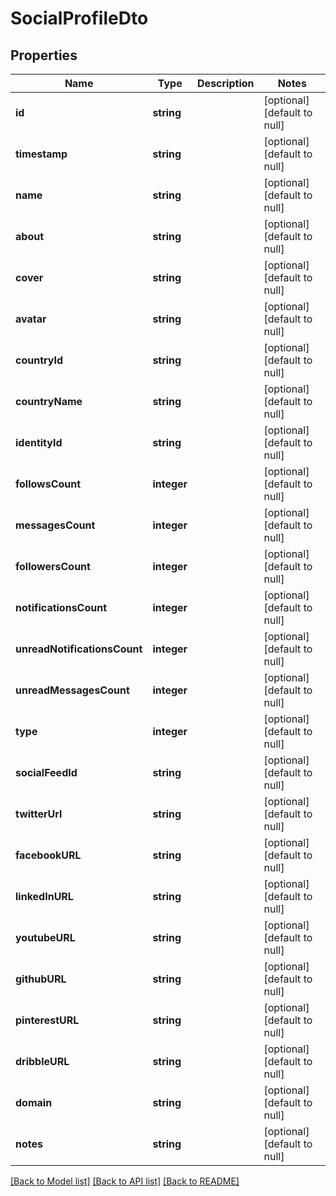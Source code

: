 # SocialProfileDto

## Properties
Name | Type | Description | Notes
------------ | ------------- | ------------- | -------------
**id** | **string** |  | [optional] [default to null]
**timestamp** | **string** |  | [optional] [default to null]
**name** | **string** |  | [optional] [default to null]
**about** | **string** |  | [optional] [default to null]
**cover** | **string** |  | [optional] [default to null]
**avatar** | **string** |  | [optional] [default to null]
**countryId** | **string** |  | [optional] [default to null]
**countryName** | **string** |  | [optional] [default to null]
**identityId** | **string** |  | [optional] [default to null]
**followsCount** | **integer** |  | [optional] [default to null]
**messagesCount** | **integer** |  | [optional] [default to null]
**followersCount** | **integer** |  | [optional] [default to null]
**notificationsCount** | **integer** |  | [optional] [default to null]
**unreadNotificationsCount** | **integer** |  | [optional] [default to null]
**unreadMessagesCount** | **integer** |  | [optional] [default to null]
**type** | **integer** |  | [optional] [default to null]
**socialFeedId** | **string** |  | [optional] [default to null]
**twitterUrl** | **string** |  | [optional] [default to null]
**facebookURL** | **string** |  | [optional] [default to null]
**linkedInURL** | **string** |  | [optional] [default to null]
**youtubeURL** | **string** |  | [optional] [default to null]
**githubURL** | **string** |  | [optional] [default to null]
**pinterestURL** | **string** |  | [optional] [default to null]
**dribbleURL** | **string** |  | [optional] [default to null]
**domain** | **string** |  | [optional] [default to null]
**notes** | **string** |  | [optional] [default to null]

[[Back to Model list]](../README.md#documentation-for-models) [[Back to API list]](../README.md#documentation-for-api-endpoints) [[Back to README]](../README.md)


